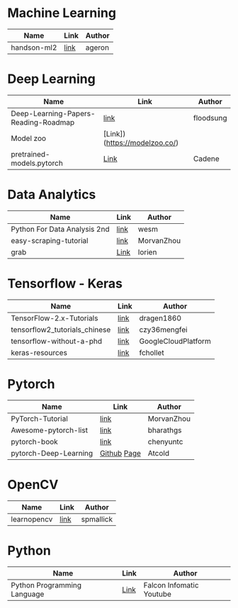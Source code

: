 # Machine Learning

|Name|Link|Author|
|----|----|------|
|handson-ml2|[link](https://github.com/ageron/handson-ml2)|ageron|

# Deep Learning

|Name|Link|Author|
|----|----|------|
|Deep-Learning-Papers-Reading-Roadmap|[link](https://github.com/floodsung/Deep-Learning-Papers-Reading-Roadmap)|floodsung|
|Model zoo|[Link])(https://modelzoo.co/)|
|pretrained-models.pytorch|[Link](https://github.com/Cadene/pretrained-models.pytorch)|Cadene|
# Data Analytics

|Name|Link|Author|
|----|----|------|
|Python For Data Analysis 2nd|[link](https://github.com/wesm/pydata-book)|wesm|
|easy-scraping-tutorial|[link](https://github.com/MorvanZhou/easy-scraping-tutorial)|MorvanZhou|
|grab|[Link](https://github.com/lorien/grab)|lorien|
# Tensorflow - Keras

|Name|Link|Author|
|----|----|------|
|TensorFlow-2.x-Tutorials|[link](https://github.com/dragen1860/TensorFlow-2.x-Tutorials)|dragen1860|
|tensorflow2_tutorials_chinese|[link](https://github.com/czy36mengfei/tensorflow2_tutorials_chinese)| czy36mengfei |
|tensorflow-without-a-phd|[link](https://github.com/GoogleCloudPlatform/tensorflow-without-a-phd)|GoogleCloudPlatform|
|keras-resources|[link](https://github.com/fchollet/keras-resources)|fchollet|

# Pytorch

|Name|Link|Author|
|----|----|------|
|PyTorch-Tutorial|[link](https://github.com/MorvanZhou/PyTorch-Tutorial)|MorvanZhou|
|Awesome-pytorch-list|[link](https://github.com/bharathgs/Awesome-pytorch-list)|bharathgs|
|pytorch-book|[link](https://github.com/chenyuntc/pytorch-book)|chenyuntc|
|pytorch-Deep-Learning|[Github](https://github.com/Atcold/pytorch-Deep-Learning) [Page](https://atcold.github.io/pytorch-Deep-Learning/)|Atcold|
# OpenCV

|Name|Link|Author|
|----|----|------|
|learnopencv|[link](https://github.com/spmallick/learnopencv)|spmallick|

# Python
|Name|Link|Author|
|----|----|------|
|Python Programming Language|[Link](https://www.youtube.com/playlist?list=PLUDEJJkD7C6Q3-iEX2Np3vBzLoRF1kpln)|Falcon Infomatic Youtube|
